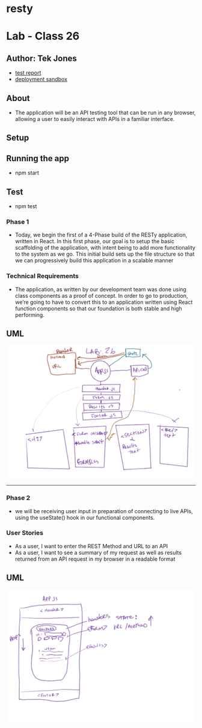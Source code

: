 # resty
# Lab - Class 26


## Author: Tek Jones
  * [test report]()
  * [deployment sandbox](https://codesandbox.io/s/pensive-platform-lmcz9)


## About
- The application will be an API testing tool that can be run in any browser, allowing a user to easily interact with APIs in a familiar interface.


## Setup


## Running the app
  * npm start

## Test
* npm test



### Phase 1
- Today, we begin the first of a 4-Phase build of the RESTy application, written in React. In this first phase, our goal is to setup the basic scaffolding of the application, with intent being to add more functionality to the system as we go. This initial build sets up the file structure so that we can progressively build this application in a scalable manner

### Technical Requirements
- The application, as written by our development team was done using class components as a proof of concept. In order to go to production, we’re going to have to convert this to an application written using React function components so that our foundation is both stable and high performing.

## UML
![UML](./UML.png)
___

### Phase 2
- we will be receiving user input in preparation of connecting to live APIs, using the useState() hook in our functional components.

### User Stories
- As a user, I want to enter the REST Method and URL to an API
- As a user, I want to see a summary of my request as well as results returned from an API request in my browser in a readable format

## UML
![UML](./UML2.png)